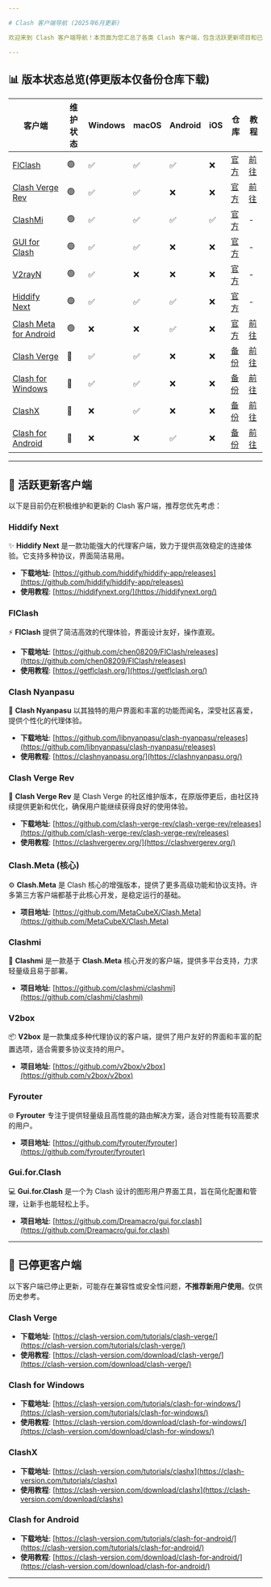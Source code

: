 ```yaml
---

# Clash 客户端导航 (2025年6月更新)

欢迎来到 Clash 客户端导航！本页面为您汇总了各类 Clash 客户端，包含活跃更新项目和已停更项目，方便您查找和选择适合的工具。

---
```


## 📊 版本状态总览(停更版本仅备份仓库下载)

| 客户端 | 维护状态 |  Windows | macOS | Android | iOS | 仓库 | 教程 |
|--------|----------|----------|----------|----------|----------|------|------|
| [FlClash](#-flclash) | 🟢 | ✅ | ✅ | ✅ | ❌ | [官方](https://github.com/chen08209/FlClash/releases) | [前往](https://clash.guide/flclash) |
| [Clash Verge Rev](#-clash-verge-rev) | 🟢 | ✅ | ✅ | ❌ | ❌ | [官方](https://github.com/clash-verge-rev/clash-verge-rev/releases) | [前往](https://clash.guide/clash-verge) |
| [ClashMi](#-clashmi) | 🟢 |  ✅ | ✅ | ✅ | ✅ | [官方](https://github.com/KaringX/clashmi/releases) | - |
| [GUI for Clash](#-gui-for-clash) | 🟢 |  ✅ | ✅ | ❌ | ❌ | [官方](https://github.com/GUI-for-Cores/GUI.for.Clash/releases) | - |
| [V2rayN](#-v2rayN) | 🟢 |  ✅ | ❌ | ❌ | ❌ | [官方](https://github.com/2dust/v2rayN/releases) | - |
| [Hiddify Next](#-hiddify-next) | 🟢 | ✅ | ✅ | ✅ | ❌ | [官方](https://github.com/hiddify/hiddify-app/releases) | - |
| [Clash Meta for Android](#-clash-meta-for-android) | 🟢 | ❌ | ❌ | ✅ | ❌ | [官方](https://github.com/MetaCubeX/ClashMetaForAndroid/releases) | [前往](https://clash.guide/clash-meta-for-adnroid) |
| [Clash Verge](#-clash-verge-停更) | 🔴 |  ✅ | ✅ | ❌ | ❌ | [备份](https://github.com/clash-version-download/clash-verge) | [前往](https://clash.guide/clash-verge) |
| [Clash for Windows](#-clash-for-windows) | 🔴 |✅ | ✅ | ❌ | ❌ | [备份](https://github.com/clash-version-download/clash-for-windows) | [前往](https://clash.guide/clash-for-windows) |
| [ClashX](#-clashx-停更) | 🔴 |  ❌ | ✅ | ❌ | ❌ | [备份](https://github.com/clash-version-download/clashx) | [前往](https://clash.guide/clashx) |
| [Clash for Android](#-clash-for-android-停更) | 🔴 | ❌ | ❌ | ✅ | ❌ | [备份](https://github.com/clash-version-download/clash-for-android) | [前往](https://clash.guide/clash-for-android) |
---

## 🚀 活跃更新客户端

以下是目前仍在积极维护和更新的 Clash 客户端，推荐您优先考虑：

### Hiddify Next

✨ **Hiddify Next** 是一款功能强大的代理客户端，致力于提供高效稳定的连接体验。它支持多种协议，界面简洁易用。

* **下载地址**: [https://github.com/hiddify/hiddify-app/releases](https://github.com/hiddify/hiddify-app/releases)
* **使用教程**: [https://hiddifynext.org/](https://hiddifynext.org/)

### FlClash

⚡️ **FlClash** 提供了简洁高效的代理体验，界面设计友好，操作直观。

* **下载地址**: [https://github.com/chen08209/FlClash/releases](https://github.com/chen08209/FlClash/releases)
* **使用教程**: [https://getflclash.org/](https://getflclash.org/)

### Clash Nyanpasu

🐾 **Clash Nyanpasu** 以其独特的用户界面和丰富的功能而闻名，深受社区喜爱，提供个性化的代理体验。

* **下载地址**: [https://github.com/libnyanpasu/clash-nyanpasu/releases](https://github.com/libnyanpasu/clash-nyanpasu/releases)
* **使用教程**: [https://clashnyanpasu.org/](https://clashnyanpasu.org/)

### Clash Verge Rev

🔄 **Clash Verge Rev** 是 Clash Verge 的社区维护版本，在原版停更后，由社区持续提供更新和优化，确保用户能继续获得良好的使用体验。

* **下载地址**: [https://github.com/clash-verge-rev/clash-verge-rev/releases](https://github.com/clash-verge-rev/clash-verge-rev/releases)
* **使用教程**: [https://clashvergerev.org/](https://clashvergerev.org/)

### Clash.Meta (核心)

⚙️ **Clash.Meta** 是 Clash 核心的增强版本，提供了更多高级功能和协议支持。许多第三方客户端都基于此核心开发，是稳定运行的基础。

* **项目地址**: [https://github.com/MetaCubeX/Clash.Meta](https://github.com/MetaCubeX/Clash.Meta)

### Clashmi

📱 **Clashmi** 是一款基于 **Clash.Meta** 核心开发的客户端，提供多平台支持，力求轻量级且易于部署。

* **项目地址**: [https://github.com/clashmi/clashmi](https://github.com/clashmi/clashmi)

### V2box

📦 **V2box** 是一款集成多种代理协议的客户端，提供了用户友好的界面和丰富的配置选项，适合需要多协议支持的用户。

* **项目地址**: [https://github.com/v2box/v2box](https://github.com/v2box/v2box)

### Fyrouter

🌐 **Fyrouter** 专注于提供轻量级且高性能的路由解决方案，适合对性能有较高要求的用户。

* **项目地址**: [https://github.com/fyrouter/fyrouter](https://github.com/fyrouter/fyrouter)

### Gui.for.Clash

💻 **Gui.for.Clash** 是一个为 Clash 设计的图形用户界面工具，旨在简化配置和管理，让新手也能轻松上手。

* **项目地址**: [https://github.com/Dreamacro/gui.for.clash](https://github.com/Dreamacro/gui.for.clash)

---

## 🚨 已停更客户端

以下客户端已停止更新，可能存在兼容性或安全性问题，**不推荐新用户使用**。仅供历史参考。

### Clash Verge

* **下载地址**: [https://clash-version.com/tutorials/clash-verge/](https://clash-version.com/tutorials/clash-verge/)
* **使用教程**: [https://clash-version.com/download/clash-verge/](https://clash-version.com/download/clash-verge/)

### Clash for Windows

* **下载地址**: [https://clash-version.com/tutorials/clash-for-windows/](https://clash-version.com/tutorials/clash-for-windows/)
* **使用教程**: [https://clash-version.com/download/clash-for-windows/](https://clash-version.com/download/clash-for-windows/)

### ClashX

* **下载地址**: [https://clash-version.com/tutorials/clashx](https://clash-version.com/tutorials/clashx)
* **使用教程**: [https://clash-version.com/download/clashx](https://clash-version.com/download/clashx)

### Clash for Android

* **下载地址**: [https://clash-version.com/tutorials/clash-for-android/](https://clash-version.com/tutorials/clash-for-android/)
* **使用教程**: [https://clash-version.com/download/clash-for-android/](https://clash-version.com/download/clash-for-android/)

---
